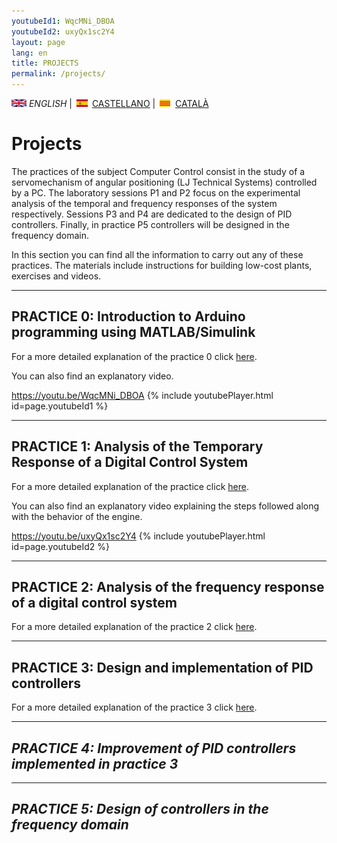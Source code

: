 ```yaml
---
youtubeId1: WqcMNi_DBOA
youtubeId2: uxyQx1sc2Y4
layout: page
lang: en
title: PROJECTS
permalink: /projects/
---
```


![English](en.png) *ENGLISH* | ![Castellano](es.png) [CASTELLANO](proyectos.md) | ![Català](ca.png) [CATALÀ](projectes.md)


# Projects

The practices of the subject Computer Control consist in the study of a servomechanism of angular positioning (LJ Technical Systems) controlled by a PC. The laboratory sessions P1 and P2 focus on the experimental analysis of the temporal and frequency responses of the system respectively. Sessions P3 and P4 are dedicated to the design of PID controllers. Finally, in practice P5 controllers will be designed in the frequency domain.

In this section you can find all the information to carry out any of these practices. The materials include instructions for building low-cost plants, exercises and videos.

<hr/>

## PRACTICE 0: Introduction to Arduino programming using MATLAB/Simulink

For a more detailed explanation of the practice 0 click [here](P0_en.html).

You can also find an explanatory video.

<https://youtu.be/WqcMNi_DBOA>
{% include youtubePlayer.html id=page.youtubeId1 %}
<br />

<hr/>

## PRACTICE 1: Analysis of the Temporary Response of a Digital Control System

For a more detailed explanation of the practice  click [here](P1_en.html).

You can also find an explanatory video explaining the steps followed along with the behavior of the engine.

<https://youtu.be/uxyQx1sc2Y4>
{% include youtubePlayer.html id=page.youtubeId2 %}
<br />

<hr/>

## PRACTICE 2: Analysis of the frequency response of a digital control system

For a more detailed explanation of the practice 2 click [here](P2_en.html).

<hr/>

## PRACTICE 3: Design and implementation of PID controllers

For a more detailed explanation of the practice 3 click [here](P3_en.html).

<hr/>

## *PRACTICE 4: Improvement of PID controllers implemented in practice 3*

<hr/>

## *PRACTICE 5: Design of controllers in the frequency domain*
